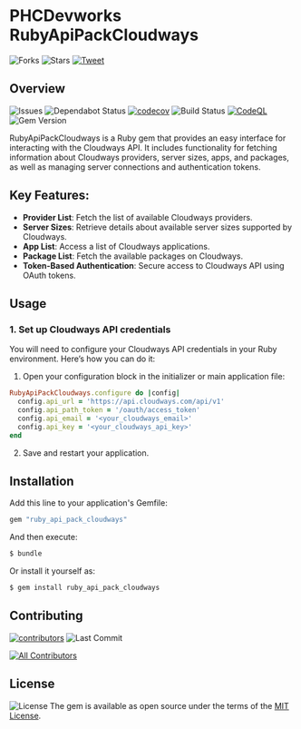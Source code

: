 # PHCDevworks RubyApiPackCloudways

![Forks](https://img.shields.io/github/forks/phcdevworks/ruby_api_pack_cloudways.svg?style=social)
![Stars](https://img.shields.io/github/stars/phcdevworks/ruby_api_pack_cloudways.svg?style=social)
[![Tweet](https://img.shields.io/twitter/url?style=social&url=https%3A%2F%2Fgithub.com%2Fphcdevworks%2Fruby_api_pack_cloudways)](https://twitter.com/intent/tweet?text=Check%20out%20this%20authentication%20gem%20for%20Rails%20integrating%20with%20Stytch!%20https://github.com/phcdevworks/ruby_api_pack_cloudways)

## Overview

![Issues](https://img.shields.io/github/issues/phcdevworks/ruby_api_pack_cloudways.svg)
![Dependabot Status](https://img.shields.io/badge/Dependabot-enabled-brightgreen.svg?logo=dependabot)
[![codecov](https://codecov.io/gh/phcdevworks/ruby_api_pack_cloudways/graph/badge.svg?token=BEEHE8A5D1)](https://codecov.io/gh/phcdevworks/ruby_api_pack_cloudways)
![Build Status](https://github.com/phcdevworks/ruby_api_pack_cloudways/actions/workflows/test.yml/badge.svg)
[![CodeQL](https://github.com/phcdevworks/ruby_api_pack_cloudways/actions/workflows/github-code-scanning/codeql/badge.svg)](https://github.com/phcdevworks/ruby_api_pack_cloudways/actions/workflows/github-code-scanning/codeql)
![Gem Version](https://img.shields.io/gem/v/ruby_api_pack_cloudways.svg)

RubyApiPackCloudways is a Ruby gem that provides an easy interface for interacting with the Cloudways API. It includes functionality for fetching information about Cloudways providers, server sizes, apps, and packages, as well as managing server connections and authentication tokens.

## Key Features:

- **Provider List**: Fetch the list of available Cloudways providers.
- **Server Sizes**: Retrieve details about available server sizes supported by Cloudways.
- **App List**: Access a list of Cloudways applications.
- **Package List**: Fetch the available packages on Cloudways.
- **Token-Based Authentication**: Secure access to Cloudways API using OAuth tokens.

## Usage

### 1. Set up Cloudways API credentials

You will need to configure your Cloudways API credentials in your Ruby environment. Here’s how you can do it:

1. Open your configuration block in the initializer or main application file:

```ruby
RubyApiPackCloudways.configure do |config|
  config.api_url = 'https://api.cloudways.com/api/v1'
  config.api_path_token = '/oauth/access_token'
  config.api_email = '<your_cloudways_email>'
  config.api_key = '<your_cloudways_api_key>'
end
```

2. Save and restart your application.

## Installation
  
Add this line to your application's Gemfile:

```ruby
gem "ruby_api_pack_cloudways"
```

And then execute:
```bash
$ bundle
```

Or install it yourself as:
```bash
$ gem install ruby_api_pack_cloudways
```

## Contributing

[![contributors](https://contributors-img.web.app/image?repo=phcdevworks/ruby_api_pack_cloudways)](https://github.com/phcdevworks/ruby_api_pack_cloudways/graphs/contributors)
![Last Commit](https://img.shields.io/github/last-commit/phcdevworks/ruby_api_pack_cloudways.svg)
  
[![All Contributors](https://img.shields.io/badge/all_contributors-1-orange.svg?style=flat-square)](#contributors-)

## License

![License](https://img.shields.io/github/license/phcdevworks/ruby_api_pack_cloudways.svg)
The gem is available as open source under the terms of the [MIT License](https://opensource.org/licenses/MIT).
